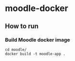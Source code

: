 # moodle-docker

## How to run

### Build Moodle docker image

```shell
cd moodle/
docker build -t moodle-app .
```
